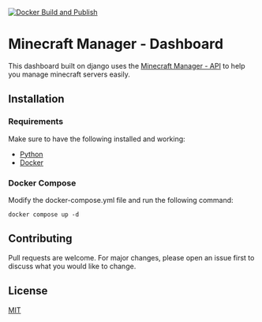 [![Docker Build and Publish](https://github.com/samuel-kuhn/MM-Dashboard/actions/workflows/docker-image.yml/badge.svg)](https://github.com/samuel-kuhn/MM-Dashboard/actions/workflows/docker-image.yml)




# Minecraft Manager - Dashboard

This dashboard built on django uses the [Minecraft Manager - API](https://github.com/samuel-kuhn/MM-API) to help you manage minecraft servers easily.

## Installation

### Requirements

Make sure to have the following installed and working:
- [Python](https://www.python.org/downloads/)
- [Docker](https://docs.docker.com/engine/install/)

### Docker Compose 

Modify the docker-compose.yml file and run the following command:

```
docker compose up -d
```

## Contributing

Pull requests are welcome. For major changes, please open an issue first
to discuss what you would like to change.

## License

[MIT](https://choosealicense.com/licenses/mit/)

